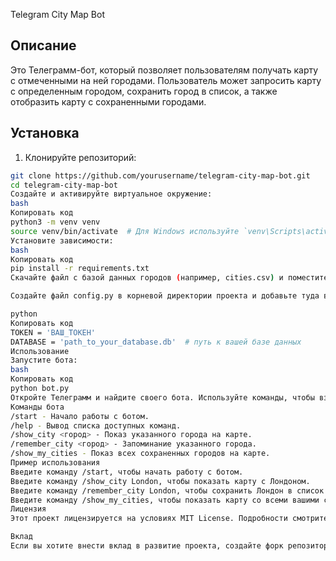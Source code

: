  Telegram City Map Bot

## Описание

Это Телеграмм-бот, который позволяет пользователям получать карту с отмеченными на ней городами. Пользователь может запросить карту с определенным городом, сохранить город в список, а также отобразить карту с сохраненными городами.

## Установка

1. Клонируйте репозиторий:

```bash
git clone https://github.com/yourusername/telegram-city-map-bot.git
cd telegram-city-map-bot
Создайте и активируйте виртуальное окружение:
bash
Копировать код
python3 -m venv venv
source venv/bin/activate  # Для Windows используйте `venv\Scripts\activate`
Установите зависимости:
bash
Копировать код
pip install -r requirements.txt
Скачайте файл с базой данных городов (например, cities.csv) и поместите его в корневую директорию проекта.

Создайте файл config.py в корневой директории проекта и добавьте туда ваш токен Телеграмм-бота:

python
Копировать код
TOKEN = 'ВАШ_ТОКЕН'
DATABASE = 'path_to_your_database.db'  # путь к вашей базе данных
Использование
Запустите бота:
bash
Копировать код
python bot.py
Откройте Телеграмм и найдите своего бота. Используйте команды, чтобы взаимодействовать с ботом.
Команды бота
/start - Начало работы с ботом.
/help - Вывод списка доступных команд.
/show_city <город> - Показ указанного города на карте.
/remember_city <город> - Запоминание указанного города.
/show_my_cities - Показ всех сохраненных городов на карте.
Пример использования
Введите команду /start, чтобы начать работу с ботом.
Введите команду /show_city London, чтобы показать карту с Лондоном.
Введите команду /remember_city London, чтобы сохранить Лондон в список ваших городов.
Введите команду /show_my_cities, чтобы показать карту со всеми вашими сохраненными городами.
Лицензия
Этот проект лицензируется на условиях MIT License. Подробности смотрите в LICENSE.

Вклад
Если вы хотите внести вклад в развитие проекта, создайте форк репозитория, сделайте свои изменения и отправьте пул-реквест. Мы будем рады вашему участию!
